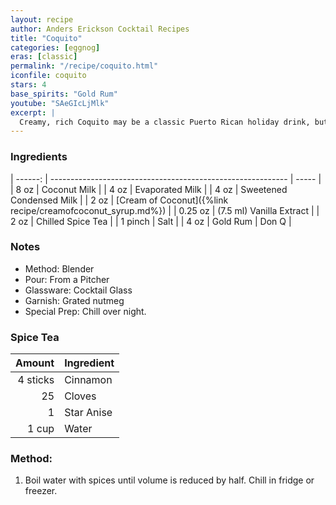 ```yaml
---
layout: recipe
author: Anders Erickson Cocktail Recipes
title: "Coquito"
categories: [eggnog]
eras: [classic]
permalink: "/recipe/coquito.html"
iconfile: coquito
stars: 4
base_spirits: "Gold Rum"
youtube: "SAeGIcLjMlk"
excerpt: |
  Creamy, rich Coquito may be a classic Puerto Rican holiday drink, but don't let the seasons limit you—this combination of rum, milk, coconut, and spices tastes great any time of year.
---
```


### Ingredients

| ------: | ----------------------------------------------------------- | ----- |
| 8 oz | Coconut Milk |
| 4 oz | Evaporated Milk |
| 4 oz | Sweetened Condensed Milk |
| 2 oz | [Cream of Coconut]({%link recipe/creamofcoconut_syrup.md%}) |
| 0.25 oz | (7.5 ml) Vanilla Extract |
| 2 oz | Chilled Spice Tea |
| 1 pinch | Salt |
| 4 oz | Gold Rum | Don Q |

### Notes

- Method: Blender
- Pour: From a Pitcher
- Glassware: Cocktail Glass
- Garnish: Grated nutmeg
- Special Prep: Chill over night.

### Spice Tea

|   Amount | Ingredient |
| -------: | ---------- |
| 4 sticks | Cinnamon   |
|       25 | Cloves     |
|        1 | Star Anise |
|    1 cup | Water      |

### Method:

1. Boil water with spices until volume is reduced by half. Chill in fridge or freezer.
